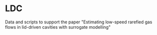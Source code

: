 # LDC
Data and scripts to support the paper "Estimating low-speed rarefied gas flows in lid-driven cavities with surrogate modelling"
